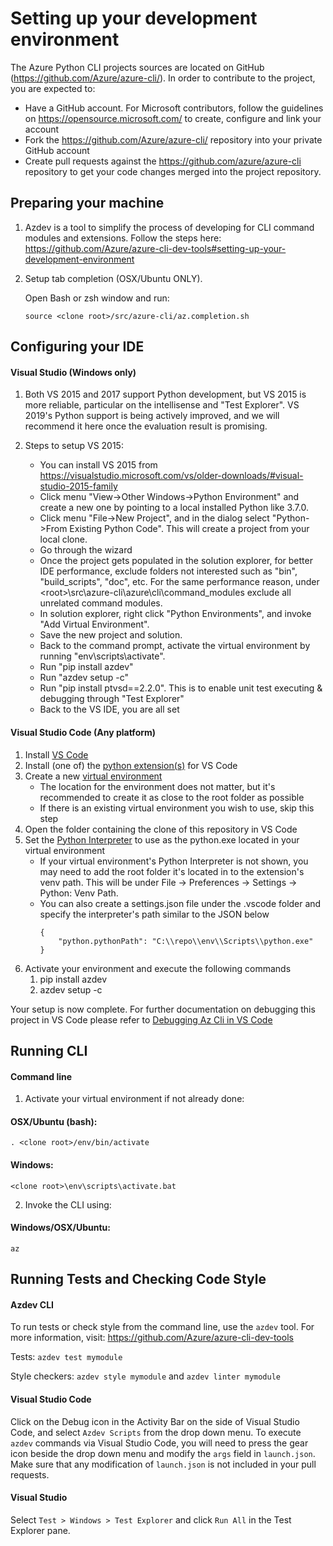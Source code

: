 ﻿Setting up your development environment
========================================
The Azure Python CLI projects sources are located on GitHub (https://github.com/Azure/azure-cli/). In order to contribute to the project, you are expected to:
-    Have a GitHub account. For Microsoft contributors, follow the guidelines on https://opensource.microsoft.com/ to create, configure and link your account
-    Fork the  https://github.com/Azure/azure-cli/ repository into your private GitHub account
-    Create pull requests against the https://github.com/azure/azure-cli repository to get your code changes merged into the project repository.

## Preparing your machine
1. Azdev is a tool to simplify the process of developing for CLI command modules and extensions. Follow the steps here: https://github.com/Azure/azure-cli-dev-tools#setting-up-your-development-environment
2. Setup tab completion (OSX/Ubuntu ONLY).

    Open Bash or zsh window and run:

    ```Shell
    source <clone root>/src/azure-cli/az.completion.sh
    ```

## Configuring your IDE
#### Visual Studio (Windows only)
1. Both VS 2015 and 2017 support Python development, but VS 2015 is more reliable, particular on the intellisense and "Test Explorer". VS 2019's Python support is being actively improved, and we will recommend it here once the evaluation result is promising.  
2. Steps to setup VS 2015:

   - You can install VS 2015 from https://visualstudio.microsoft.com/vs/older-downloads/#visual-studio-2015-family
   - Click menu "View->Other Windows->Python Environment" and create a new one by pointing to a local installed Python like 3.7.0.
   - Click menu "File->New Project", and in the dialog select "Python->From Existing Python Code". This will create a project from your local clone.
   - Go through the wizard
   - Once the project gets populated in the solution explorer, for better IDE performance, exclude folders not interested such as "bin", "build_scripts", "doc", etc. For the same performance reason, under \<root\>\src\azure-cli\azure\cli\command_modules exclude all unrelated command modules.
   - In solution explorer, right click "Python Environments", and invoke "Add Virtual Environment".
   - Save the new project and solution.
   - Back to the command prompt, activate the virtual environment by running "env\scripts\activate".
   - Run "pip install azdev"
   - Run "azdev setup -c"
   - Run "pip install ptvsd==2.2.0". This is to enable unit test executing & debugging through "Test Explorer"
   - Back to the VS IDE, you are all set


#### Visual Studio Code (Any platform)


1. Install [VS Code](https://code.visualstudio.com/)
2. Install (one of) the [python extension(s)](https://marketplace.visualstudio.com/items?itemName=ms-python.python) for VS Code
3. Create a new [virtual environment](https://docs.python.org/3/library/venv.html)
    - The location for the environment does not matter, but it's recommended to create it as close to the root folder as possible
    - If there is an existing virtual environment you wish to use, skip this step 
4.  Open the folder containing the clone of this repository in VS Code
5. Set the [Python Interpreter](https://code.visualstudio.com/docs/python/environments#_select-and-activate-an-environment) to use as the python.exe located in your virtual environment
    - If your virtual environment's Python Interpreter is not shown, you may need to add the root folder it's located in to the extension's venv path. This will be under File -> Preferences -> Settings -> Python: Venv Path.
    - You can also create a settings.json file under the .vscode folder and specify the interpreter's path similar to the JSON below
      ```
      {
          "python.pythonPath": "C:\\repo\\env\\Scripts\\python.exe"
      }
      ```
6. Activate your environment and execute the following commands
   1. pip install azdev
   2. azdev setup -c

Your setup is now complete. For further documentation on debugging this project in VS Code please refer to [Debugging Az Cli in VS Code](./debug/debug_in_vs_code.md)

## Running CLI
#### Command line
1. Activate your virtual environment if not already done:

  #### OSX/Ubuntu (bash):
  ```Shell
  . <clone root>/env/bin/activate
  ```

  #### Windows:
  ```BatchFile
  <clone root>\env\scripts\activate.bat
  ```

2. Invoke the CLI using:

  #### Windows/OSX/Ubuntu:
  ```
  az
  ```

## Running Tests and Checking Code Style

#### Azdev CLI
To run tests or check style from the command line, use the `azdev` tool. For more information, visit: https://github.com/Azure/azure-cli-dev-tools

Tests: `azdev test mymodule`

Style checkers: `azdev style mymodule` and `azdev linter mymodule`

#### Visual Studio Code
  Click on the Debug icon in the Activity Bar on the side of Visual Studio Code, and select `Azdev Scripts` from the drop down menu. To execute `azdev` commands via Visual Studio Code, you will need to press the gear icon beside the drop down menu and modify the `args` field in `launch.json`. Make sure that any modification of `launch.json` is not included in your pull requests.

#### Visual Studio
  Select `Test > Windows > Test Explorer` and click `Run All` in the Test Explorer pane.
